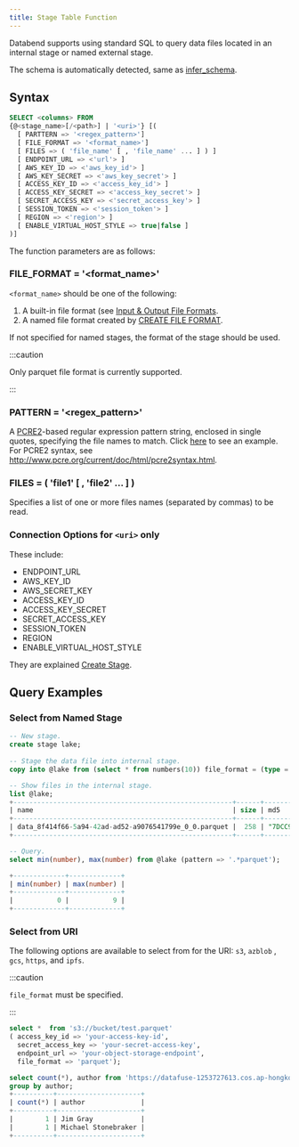 ```yaml
---
title: Stage Table Function  
---
```


Databend supports using standard SQL to query data files located in an internal stage or named external stage.

The schema is automatically detected, same as [infer_schema](infer_schema.md).

## Syntax

```sql
SELECT <columns> FROM
{@<stage_name>[/<path>] | '<uri>'} [(
  [ PARTTERN => '<regex_pattern>']
  [ FILE_FORMAT => '<format_name>']
  [ FILES => ( 'file_name' [ , 'file_name' ... ] ) ]
  [ ENDPOINT_URL => <'url'> ]
  [ AWS_KEY_ID => <'aws_key_id'> ]
  [ AWS_KEY_SECRET => <'aws_key_secret'> ]
  [ ACCESS_KEY_ID => <'access_key_id'> ]
  [ ACCESS_KEY_SECRET => <'access_key_secret'> ]
  [ SECRET_ACCESS_KEY => <'secret_access_key'> ]
  [ SESSION_TOKEN => <'session_token'> ]
  [ REGION => <'region'> ]
  [ ENABLE_VIRTUAL_HOST_STYLE => true|false ]
)]
```

The function parameters are as follows:

### FILE_FORMAT = '<format_name>'

`<format_name>` should be one of the following:

1. A built-in file format (see [Input & Output File Formats](../../13-sql-reference/75-file-format-options.md).
2. A named file format created by [CREATE FILE FORMAT](../../14-sql-commands/00-ddl/100-file-format/01-ddl-create-file-format.md).

If not specified for named stages, the format of the stage should be used.

:::caution

Only parquet file format is currently supported.

:::

### PATTERN = '<regex_pattern>'

A [PCRE2](https://www.pcre.org/current/doc/html/)-based regular expression pattern string, enclosed in single quotes, specifying the file names to match. Click [here](#loading-data-with-pattern-matching) to see an example. For PCRE2 syntax, see http://www.pcre.org/current/doc/html/pcre2syntax.html.


### FILES  = ( 'file1' [ , 'file2' ... ] )

Specifies a list of one or more files names (separated by commas) to be read.

### Connection Options for `<uri>` only 

These include:

- ENDPOINT_URL
- AWS_KEY_ID 
- AWS_SECRET_KEY
- ACCESS_KEY_ID
- ACCESS_KEY_SECRET
- SECRET_ACCESS_KEY
- SESSION_TOKEN
- REGION
- ENABLE_VIRTUAL_HOST_STYLE

They are explained [Create Stage](../../14-sql-commands/00-ddl/40-stage/01-ddl-create-stage.md).

## Query Examples

### Select from Named Stage

```sql
-- New stage.
create stage lake;
    
-- Stage the data file into internal stage.
copy into @lake from (select * from numbers(10)) file_format = (type = PARQUET);

-- Show files in the internal stage.
list @lake;
+-------------------------------------------------------+------+------------------------------------+-------------------------------+---------+
| name                                                  | size | md5                                | last_modified                 | creator |
+-------------------------------------------------------+------+------------------------------------+-------------------------------+---------+
| data_8f414f66-5a94-42ad-ad52-a9076541799e_0_0.parquet |  258 | "7DCC9FFE04EA1F6882AED2CF9640D3D4" | 2023-02-24 09:55:46.000 +0000 | NULL    |
+-------------------------------------------------------+------+------------------------------------+-------------------------------+---------+

-- Query.
select min(number), max(number) from @lake (pattern => '.*parquet');

+-------------+-------------+
| min(number) | max(number) |
+-------------+-------------+
|           0 |           9 |
+-------------+-------------+
```

### Select from URI

The following options are available to select from for the URI: `s3`, `azblob` , `gcs`, `https`, and `ipfs`.

:::caution

`file_format` must be specified.

:::

```sql
select *  from 's3://bucket/test.parquet' 
( access_key_id => 'your-access-key-id', 
  secret_access_key => 'your-secret-access-key',
  endpoint_url => 'your-object-storage-endpoint',
  file_format => 'parquet');  
```

```sql
select count(*), author from 'https://datafuse-1253727613.cos.ap-hongkong.myqcloud.com/data/books.parquet' (file_format => 'parquet')
group by author;
+----------+---------------------+
| count(*) | author              |
+----------+---------------------+
|        1 | Jim Gray            |
|        1 | Michael Stonebraker |
+----------+---------------------+
```

